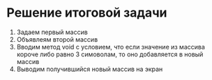 # Решение итоговой задачи
1. Задаем первый массив
2. Объявлеям второй массив
3. Вводим метод void с условием, что если значение из массива короче либо равно 3 симоволам, то оно добавляется в новый массив
4. Выводим получившийся новый массив на экран
